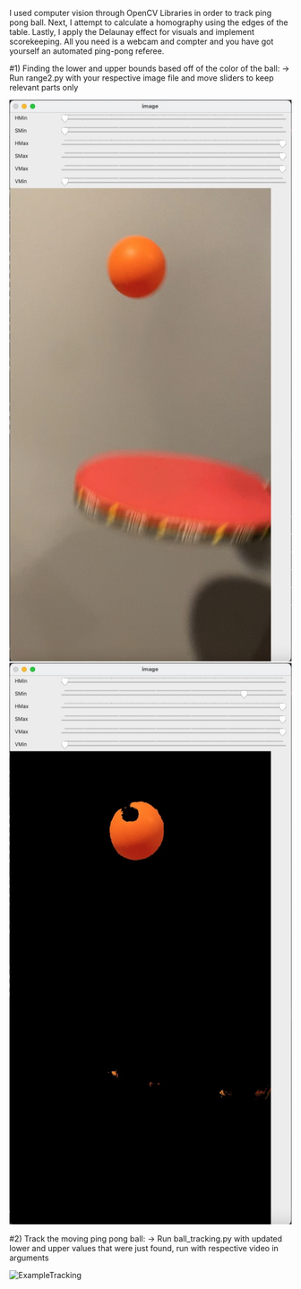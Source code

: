 I used computer vision through OpenCV Libraries in order to track ping pong ball. Next, I attempt to calculate a homography using the edges of the table. Lastly, I apply the Delaunay effect for visuals and implement scorekeeping. All you need is a webcam and compter and you have got yourself an automated ping-pong referee.

#1) Finding the lower and upper bounds based off of the color of the ball:
    -> Run range2.py with your respective image file and move sliders to keep relevant parts only

![Before](/images/before.jpeg?raw=true "Title")
![After](/images/after.jpeg?raw=true "Title")

#2) Track the moving ping pong ball:
    -> Run ball_tracking.py with updated lower and upper values that were just found, run with respective video in arguments

![ExampleTracking](/images/bounceResult.gif?raw=true "Title")